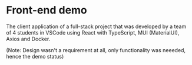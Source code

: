 # Front-end demo

The client application of a full-stack project that was developed by a team of 4 students in VSCode using React with TypeScript, MUI (MaterialUI), Axios and Docker.

(Note: Design wasn't a requirement at all, only functionality was neeeded, hence the demo status)